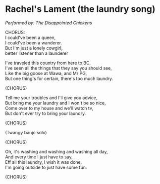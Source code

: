 # Rachel's Lament (the laundry song)  
*Performed by: The Disappointed Chickens*  

CHORUS:  
I could've been a queen,  
I could've been a wanderer.  
But I'm just a lonely cowgirl,  
better listener than a launderer  

I've traveled this country from here to BC,  
I've seen all the things that they say you should see,  
Like the big goose at Wawa, and Mr PG,  
But one thing's for certain, there's too much laundry.  
  
(CHORUS)  
  
Tell me your troubles and I'll give you advice,  
But bring me your laundry and I won't be so nice,  
Come over to my house and we'll watch tv,  
But don't ever try to bring your laundry.  
  
(CHORUS)  
  
(Twangy banjo solo)  
  
(CHORUS)  
  
Oh, it's washing and washing and washing all day,  
And every time I just have to say,  
Eff all this laundry, I wish it was done,  
I'm going outside to just have some fun.  
  
(CHORUS)  